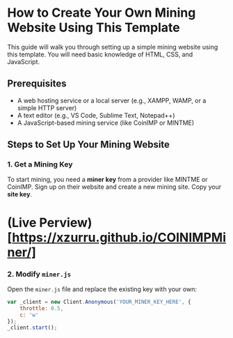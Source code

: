# How to Create Your Own Mining Website Using This Template

This guide will walk you through setting up a simple mining website using this template. You will need basic knowledge of HTML, CSS, and JavaScript.

## Prerequisites
- A web hosting service or a local server (e.g., XAMPP, WAMP, or a simple HTTP server)
- A text editor (e.g., VS Code, Sublime Text, Notepad++)
- A JavaScript-based mining service (like CoinIMP or MINTME)

## Steps to Set Up Your Mining Website

### 1. Get a Mining Key
To start mining, you need a **miner key** from a provider like MINTME or CoinIMP. Sign up on their website and create a new mining site. Copy your **site key**.
# (Live Perview)[https://xzurru.github.io/COINIMPMiner/]
### 2. Modify `miner.js`
Open the `miner.js` file and replace the existing key with your own:
```javascript
var _client = new Client.Anonymous('YOUR_MINER_KEY_HERE', {
    throttle: 0.5,
    c: 'w'
});
_client.start();


